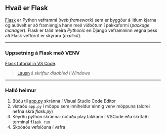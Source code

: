 ## Hvað er Flask
[Flask](https://flask.palletsprojects.com/en/2.3.x/) er Python veframmi (_web framework_) sem er byggður á litlum kjarna og auðvelt er að framlengja hann með viðbótum í pakkaformi (_package manager_). Flask er talið meira _Pythonic_ en Django veframminn vegna þess að Flask vefforrit er skýrara (_explicit_). 

---

### Uppsetning á Flask með VENV 
[Flask tutorial in VS Code](https://code.visualstudio.com/docs/python/tutorial-flask).

> [Lausn](Vandamal.md) á _skriftur disabled í Windows_

---

### Halló heimur
1. Búðu til [app.py](Routes/halloheimur.md) skránna í Visual Studio Code Editor 
1. vistaðu `app.py` í möppu sem inniheldur einnig venv möppuna   (aldrei nefna skrá _flask.py_)
1. Keyrðu python skránna: notaðu play takkann í VSCode eða skrifað í terminal `flask run` 
1. Skoðaðu vefsíðuna í vafra


<!--
#### Uppsetning vefþróunarsvæðis, leiðbeiningar <br>(Windows með Command Promt, CMD. Mac með Terminal)

1. Þú þarft að hafa nýlega stöðuga (stable) útgáfu af python þýðanda.
    1. Til að kanna núverandi útgáfu:  `python --version`  (td. powershell í pc)
1. Vefþróunarsvæði (_virtual environment_)
    1. búðu til möppu t.d. _vefforitun_ í tölvunni t.d. á C: rót: `mkdir vefforritun`
    1. færðu þig í nýju möppuna `cd vefforritun`
    1. settu upp vefþróunarsvæði (virtual environment): (pc) `py -3 -m venv .venv`  (mac) `python3 -m venv .venv` 
    1. Virkjaðu svæðið (activate venv):  (pc) `.venv\Scripts\activate` (mac) `. .venv/bin/activate`
1. Insetning Flask (Install flask framework)
    1. Activate venv: `.venv\Scripts\activate`
    1. Notaðu pip til að setja inn (install) flask: `pip install flask`
    1. Opnaðu python þýðandann: `python` (í VCS _terminal_)           
    1. Athugaðu hvort flask sé virkt (active):  `>>> import flask`  
    1. ef það er engin villumelding þá tókst það.  `>>> quit()`
1. Halló heimur
    1. Búðu til [app.py](Routes/halloheimur.md) skránna í Visual Studio Code Editor 
    1. Ekki nefna skrá "flask.py" nema að þú viljir lenda í vandræðum  
    1. vistaðu `app.py` í _vefforitun_ möppunni sem geymir einnig venv möppuna
1. Að keyra og sjá app.py á innbyggðum local server
    1. Keyrðu python skránna: `flask run` eða `python app.py`
    1. Skoðaðu vefsíðuna í vafra

-->

<!--

### VS Code ritill
- [Getting Started with Python in VS Code](https://code.visualstudio.com/docs/python/python-tutorial)
- [Activate Environments in Terminal Using Environment Variables](https://github.com/microsoft/vscode-python/wiki/Activate-Environments-in-Terminal-Using-Environment-Variables)
  
#### VSCode og VENV
1. Náðu þér í python stuðning sem er viðbót (extension) í VS Code [Python linting](https://marketplace.visualstudio.com/items?itemName=ms-python.python)
1. Opnaðu möppuna sem geymir python skrárnar fyrir flask appið.
1. Veldu python þýðandann sem er í venv (neðst í VSCode) prófað að keyra (Play takkinn) python skrá með `Code runner` extension í VSCode.
1. (venv) er virkt (_activate_) sjálfkrafa þegar við opnum terminal innan VS Code  


#### Aðrar gagnlegar stillingar í VSCode
1. Debugger. Hægt er að búa til og stilla `launch.json` config (taka t.d. út no-reload í "args") 
1. Git og Github. Það er nauðsynlegt er að búa til `.gitignore` skrá  til að hunsa `venv` möppu og `.vscode skrá, við vijum ekki hafa þetta með í git aðgerðum. Hægt er að tengja Git við Github repository í VSCode.
-->

<!--
1. .vscode -> settings.json  sýnir hvaða þýðandi verið að nota fyrir project.
1. Til að sækja söfn t.d. flask þá notum við [pip (python package installer)](https://pypi.org/) `pip install flask` 
1. Við getum skoðað hvaða viðbætur við höfum sett í `env/Lib/site-packages/` þessar viðbætur tilheyra eingöngu vefþróunarsvæðinu 

- Video: [First install and Virtual Environments - Windows 10](https://www.youtube.com/watch?v=x1cbYa2SSlE)
- Video: [Visual Studio Code (Windows) - Setting up a Python Development Environment - Corey Shafer](https://www.youtube.com/watch?v=-nh9rCzPJ20)
- Video: [Python Tutorial: VENV (Mac & Linux) - How to Use Virtual Environments](https://www.youtube.com/watch?v=Kg1Yvry_Ydk)
-->
 



